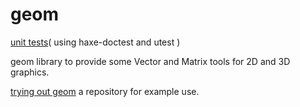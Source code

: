 # geom
[unit tests](https://nanjizal.github.io/geom/geomTest.html)( using haxe-doctest and utest )

geom library to provide some Vector and Matrix tools for 2D and 3D graphics.

[trying out geom](https://nanjizal.github.io/try_geom/) a repository for example use.
